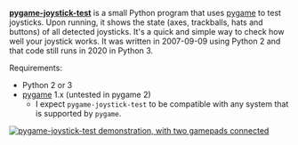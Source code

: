**[pygame-joystick-test][]** is a small Python program that uses [pygame][] to test joysticks. Upon running, it shows the state (axes, trackballs, hats and buttons) of all detected joysticks. It's a quick and simple way to check how well your joystick works. It was written in 2007-09-09 using Python 2 and that code still runs in 2020 in Python 3.

Requirements:

* Python 2 or 3
* [pygame][] 1.x (untested in pygame 2)
    * I expect `pygame-joystick-test` to be compatible with any system that is supported by `pygame`.

[![pygame-joystick-test demonstration, with two gamepads connected][gif]][gif]

[pygame-joystick-test]: https://github.com/denilsonsa/pygame-joystick-test
[pygame]: https://www.pygame.org/
[gif]: http://denilsonsa.github.io/pygame-joystick-test/pygame-joystick-test.gif

